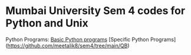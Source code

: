# Mumbai University Sem 4 codes for Python and Unix

Python Programs:
  [Basic Python programs](https://github.com/meetalik8/sem4/tree/main/python)
  [Specific Python Programs] (https://github.com/meetalik8/sem4/tree/main/QB)

